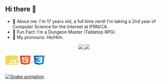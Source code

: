 ## Hi there 👋
- 💬 About me: I'm 17 years old, a full time nerd! I'm taking a 2nd year of Computer Science for the Internet at IFRN/CA.
- 🎲 Fun Fact: I'm a Dungeon Master (Tabletop RPG).
- 👦 My pronouns: He/Him.

<div align="center" width="100vh">
  <a href="https://github.com/hananitallyson">
  <img height="150em" src="https://github-readme-stats.vercel.app/api?username=hananitallyson&show_icons=true&theme=tokyonight&include_all_commits=true&count_private=true"/>
  <img height="150em" src="https://github-readme-stats.vercel.app/api/top-langs/?username=hananitallyson&layout=compact&langs_count=7&theme=tokyonight"/>
</div>
<div style="display: inline_block"><br>
  <img align="center" alt="JS" height="30" width="40" src="https://raw.githubusercontent.com/devicons/devicon/master/icons/javascript/javascript-plain.svg">
  <img align="center" alt="HTML" height="30" width="40" src="https://raw.githubusercontent.com/devicons/devicon/master/icons/html5/html5-original.svg">
  <img align="center" alt="CSS" height="30" width="40" src="https://raw.githubusercontent.com/devicons/devicon/master/icons/css3/css3-original.svg">
</div>
  
## 
  
![Snake animation](https://github.com/hananitallyson/hananitallyson/blob/output/github-contribution-grid-snake.svg)

